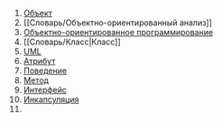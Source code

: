 1. [Объект](Объект.md)
2. [[Словарь/Объектно-ориентированный анализ]]
3. [Объектно-ориентированное программирование](Объектно-ориентированное%20программирование.md)
4. [[Словарь/Класс|Класс]]
5. [UML](Словарь%5CUML)
6. [Атрибут](Атрибут.md)
7. [Поведение](Поведение.md)
8. [Метод](Метод.md)
9. [Интерфейс](Интерфейс.md)
10. [Инкапсуляция](Инкапсуляция.md)
11. 